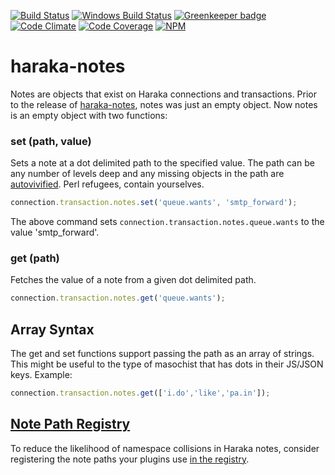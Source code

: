 [![Build Status][ci-img]][ci-url]
[![Windows Build Status][ci-win-img]][ci-win-url]
[![Greenkeeper badge][gk-img]][gk-url]
[![Code Climate][clim-img]][clim-url]
[![Code Coverage][cov-img]][cov-url]
[![NPM][npm-img]][npm-url]

# haraka-notes

Notes are objects that exist on Haraka connections and transactions. Prior to the release of [haraka-notes](https://github.com/haraka/haraka-notes), notes was just an empty object. Now notes is an empty object with two functions:


### set (path, value)

Sets a note at a dot delimited path to the specified value. The path can be any number of levels deep and any missing objects in the path are [autovivified](https://en.wikipedia.org/wiki/Autovivification). Perl refugees, contain yourselves.

```js
connection.transaction.notes.set('queue.wants', 'smtp_forward');
```

The above command sets `connection.transaction.notes.queue.wants` to the value 'smtp_forward'.


### get (path)

Fetches the value of a note from a given dot delimited path.

```js
connection.transaction.notes.get('queue.wants');
```


## Array Syntax

The get and set functions support passing the path as an array of strings. This might be useful to the type of masochist that has dots in their JS/JSON keys. Example:

```js
connection.transaction.notes.get(['i.do','like','pa.in']);
```


## [Note Path Registry](https://github.com/haraka/haraka-notes/wiki)

To reduce the likelihood of namespace collisions in Haraka notes, consider registering the note paths your plugins use [in the registry](https://github.com/haraka/haraka-notes/wiki).

<!-- leave these buried at the bottom of the document -->
[ci-img]: https://travis-ci.org/haraka/haraka-notes.svg
[ci-url]: https://travis-ci.org/haraka/haraka-notes
[ci-win-img]: https://ci.appveyor.com/api/projects/status/lgdkqxv2pdtrsstg?svg=true
[ci-win-url]: https://ci.appveyor.com/project/haraka/haraka-lgdkqxv2pdtrsstg
[cov-img]: https://codecov.io/github/haraka/haraka-notes/coverage.svg
[cov-url]: https://codecov.io/github/haraka/haraka-notes
[clim-img]: https://codeclimate.com/github/haraka/haraka-notes/badges/gpa.svg
[clim-url]: https://codeclimate.com/github/haraka/haraka-notes
[gk-img]: https://badges.greenkeeper.io/haraka/haraka-notes.svg
[gk-url]: https://greenkeeper.io/
[npm-img]: https://nodei.co/npm/haraka-notes.png
[npm-url]: https://www.npmjs.com/package/haraka-notes
